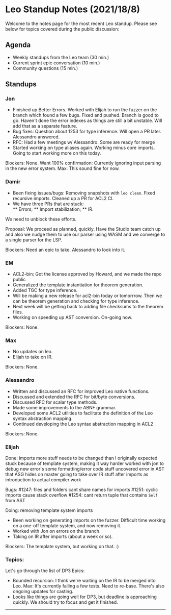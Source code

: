 # Leo Standup Notes (2021/18/8)

Welcome to the notes page for the most recent Leo standup. Please see below for topics covered during the public discussion:

## Agenda

* Weekly standups from the Leo team (30 min.)
* Current sprint epic conversation (10 min.)
* Community questions (15 min.)

## Standups

### Jon

* Finished up Better Errors.  Worked with Elijah to run the fuzzer on the branch which found a few bugs.  Fixed and pushed.  Branch is good to go.  Haven't done the error indexes as things are still a bit unstable.  Will add that as a separate feature.
* Bug fixes:  Question about 1253 for type inference.  Will open a PR later.  Alessandro answered.
* RFC:  Had a few meetings w/ Alessandro.  Some are ready for merge
* Started working on type aliases again.  Working minus core imports.  Going to start working more on this today.

Blockers:  None.  Want 100% confirmation:  Currently ignoring input parsing in the new error system.  Max:  This sound fine for now.

### Damir

* Been fixing issues/bugs:  Removing snapshots with `leo clean`.  Fixed recursive imports.  Cleaned up a PR for ACL2 CI.
* We have three PRs that are stuck:  
** Errors; 
** Import stabilization; 
** IR.  

We need to unblock these efforts.

Proposal:  We proceed as planned, quickly.  Have the Studio team catch up and also we nudge them to use our parser using WASM and we converge to a single parser for the LSP.

Blockers:  Need an epic to take.  Alessandro to look into it.

### EM

* ACL2-bin:  Got the license approved by Howard, and we made the repo public
* Generalized the template instantiation for theorem generation.
* Added TGC for type inference. 
* Will be making a new release for acl2-bin today or tomorrrow.  Then we can be theorem generation and checking for type inference. 
* Next week will be getting back to adding file checksums to the theorem files.  
* Working on speeding up AST conversion.  On-going now.

Blockers:  None.

### Max

* No updates on leo.
* Elijah to take on IR.

Blockers:  None.

### Alessandro

* Written and discussed an RFC for improved Leo native functions.
* Discussed and extended the RFC for bit/byte conversions.
* Discussed RFC for scalar type methods.
* Made some improvements to the ABNF grammar.
* Developed some ACL2 utilities to facilitate the definition of the Leo syntax abstraction mapping.
* Continued developing the Leo syntax abstraction mapping in ACL2

Blockers:  None.

### Elijah

Done:
    imports
        more stuff needs to be changed than I originally expected
        stuck because of template system, making it way harder
    worked with jon to debug new error's
        some formatting/error code stuff
        uncovered error in AST that ASG hides on master
    going to take over IR stuff after imports as introduction to actual compiler work

Bugs:
    #1247: files and folders cant share names for imports
    #1251: cyclic imports cause stack overflow
    #1254: cant return tuple that contains `Self` from AST

Doing:
    removing template system
    imports

* Been working on generating imports on the fuzzer.  Difficult time working on a one-off template system, and now removing it.
* Worked with Jon on errors on the branch.
* Taking on IR after imports (about a week or so).

Blockers:  The template system, but working on that.  :)

### Topics:

Let's go through the list of DP3 Epics:

* Bounded recursion:  I think we're waiting on the IR to be merged into Leo.  Max:  It's currently failing a few tests.  Need to re-base.  There's also ongoing updates for casting.
* Looks like things are going well for DP3, but deadline is approaching quickly.  We should try to focus and get it finished.

---------------


